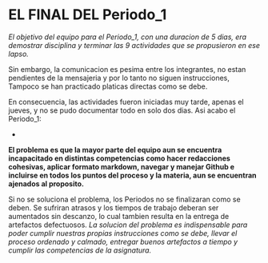 # EL FINAL DEL Periodo_1

*El objetivo del equipo para el Periodo_1, con una duracion de 5 dias, era demostrar disciplina y terminar las 9 actividades que se propusieron en ese lapso.*

Sin embargo, la comunicacion es pesima entre los integrantes, no estan pendientes de la mensajeria y por lo tanto no siguen instrucciones, Tampoco se han practicado platicas directas como se debe.

En consecuencia, las actividades fueron iniciadas muy tarde, apenas el jueves, y no se pudo documentar todo en solo dos dias. Asi acabo el Periodo_1:

-

**El problema es que la mayor parte del equipo aun se encuentra incapacitado en distintas competencias como hacer redacciones cohesivas, aplicar formato markdown, navegar y manejar Github e incluirse en todos los puntos del proceso y la materia, aun se encuentran ajenados al proposito.**

Si no se soluciona el problema, los Periodos no se finalizaran como se deben. Se sufriran atrasos y los tiempos de trabajo deberan ser aumentados sin descanzo, lo cual tambien resulta en la entrega de artefactos defectuosos. *La solucion del problema es indispensable para poder cumplir nuestras propias instrucciones como se debe, llevar el proceso ordenado y calmado, entregar buenos artefactos a tiempo y cumplir las competencias de la asignatura.*
